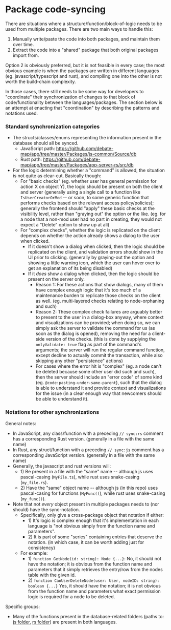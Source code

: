 # Package code-syncing

There are situations where a structure/function/block-of-logic needs to be used from multiple packages. There are two main ways to handle this:
1) Manually write/paste the code into both packages, and maintain them over time.
2) Extract the code into a "shared" package that both original packages import from.

Option 2 is obviously preferred, but it is not feasible in every case; the most obvious example is when the packages are written in different languages (eg. javascript/typescript and rust), and compiling one into the other is not worth the build-chain complexity.

In those cases, there still needs to be some way for developers to "coordinate" their synchronization of changes to that block of code/functionality between the languages/packages. The section below is an attempt at enacting that "coordination" by describing the patterns and notations used.

### Standard synchronization categories

* The structs/classes/enums representing the information present in the database should all be synced.
	* JavaScript path: https://github.com/debate-map/app/tree/master/Packages/js-common/Source/db
	* Rust path: https://github.com/debate-map/app/tree/master/Packages/app-server-rs/src/db
* For the logic determining whether a "command" is allowed, the situation is not quite as clear-cut. Basically though:
	* For "basic checks" (eg. whether user has general permission for action X on object Y), the logic should be present on both the client and server (generally using a single call to a function like `IsUserCreatorOrMod` -- or soon, to some generic function that performs checks based on the relevant access policy/policies); generally the frontend should "apply" these basic checks at the visibility level, rather than "graying out" the option or the like. (eg. for a node that a non-mod user had no part in creating, they would not expect a "Delete" option to show up at all)
	* For "complex checks", whether the logic is replicated on the client depends on whether the action already shows a dialog to the user when clicked.
		* If it doesn't show a dialog when clicked, then the logic should be replicated on the client, and validation errors should show in the UI prior to clicking. (generally by graying-out the option and showing a little warning icon, which the user can hover over to get an explanation of its being disabled)
		* If it *does* show a dialog when clicked, then the logic should be present on the server only.
			* Reason 1: For these actions that show dialogs, many of them have complex enough logic that it's too much of a maintenance burden to replicate those checks on the client as well. (eg. multi-layered checks relating to node-orphaning and such)
			* Reason 2: These complex check failures are arguably better to present to the user in a dialog-box anyway, where context and visualizations can be provided; when doing so, we can simply ask the server to validate the command for us (as soon as the dialog is opened), removing the need for a client-side version of the checks. (this is done by supplying the `onlyValidate: true` flag as part of the command's arguments; the server will run the regular command function, except decline to actually commit the transaction, while also skipping any other "persistence" actions)
			* For cases where the error hit is "complex" (eg. a node can't be deleted because some other user did such and such), then the server should include an "error code" of some kind (eg. `@code:pasting-under-same-parent`), such that the dialog is able to understand it and provide context and visualizations for the issue (in a clear enough way that newcomers should be able to understand it).

### Notations for other synchronizations

General notes:
* In JavaScript, any class/function with a preceding `// sync:rs` comment has a corresponding Rust version. (generally in a file with the same name)
* In Rust, any struct/function with a preceding `// sync:js` comment has a corresponding JavaScript version. (generally in a file with the same name)
* Generally, the javascript and rust versions will:
	* 1\) Be present in a file with the "same" name -- although js uses pascal-casing (`MyFile.ts`), while rust uses snake-casing (`my_file.rs`).
	* 2\) Have the "same" object name -- although js (in this repo) uses pascal-casing for functions (`MyFunc()`), while rust uses snake-casing (`my_func()`).
* Note that not *every* object present in multiple packages needs to (nor should) have the sync-notation.
	* Specifically, only give a cross-package object that notation if either:
		* 1\) It's logic is complex enough that it's implementation in each language is "not obvious simply from the function name and parameters".
		* 2\) It is part of some "series" containing entries that deserve the notation. (in which case, it can be worth adding just for consistency)
	* For example:
		* 1\) `function GetNode(id: string): Node {...}`: No, it should not have the notation; it is obvious from the function name and parameters that it simply retrieves the entry/row from the nodes table with the given id.
		* 2\) `function CanUserDeleteNode(user: User, nodeID: string): boolean {...}` Yes, it should have the notation; it is not obvious from the function name and parameters what exact permission logic is required for a node to be deleted.

Specific groups:
* Many of the functions present in the database-related folders (paths to: [js folder](https://github.com/debate-map/app/tree/master/Packages/js-common/Source/db), [rs folder](https://github.com/debate-map/app/tree/master/Packages/app-server-rs/src/db)) are present in both languages.